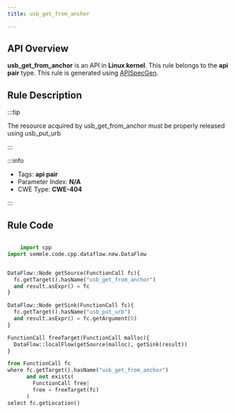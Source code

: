 ```yaml
---
title: usb_get_from_anchor

---
```



## API Overview
**usb_get_from_anchor** is an API in **Linux kernel**. This rule belongs to the **api pair** type. This rule is generated using [APISpecGen](../../tools/APISpecGen).
## Rule Description

:::tip

The resource acquired by usb_get_from_anchor must be properly released using usb_put_urb

:::

:::info

- Tags: **api pair**
- Parameter Index: **N/A**
- CWE Type: **CWE-404**

:::

## Rule Code
```python

    import cpp
import semmle.code.cpp.dataflow.new.DataFlow


DataFlow::Node getSource(FunctionCall fc){
  fc.getTarget().hasName("usb_get_from_anchor")
  and result.asExpr() = fc
}

DataFlow::Node getSink(FunctionCall fc){
  fc.getTarget().hasName("usb_put_urb")
  and result.asExpr() = fc.getArgument(0)
}

FunctionCall freeTarget(FunctionCall malloc){
  DataFlow::localFlow(getSource(malloc), getSink(result))
}

from FunctionCall fc
where fc.getTarget().hasName("usb_get_from_anchor")
      and not exists(
        FunctionCall free| 
        free = freeTarget(fc)
      )
select fc.getLocation()

    
```